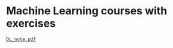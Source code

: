 # Machine Learning courses with exercises
[`DL_note.pdf`](https://github.com/JSKao/ML_Phys/DL_note.pdf)
